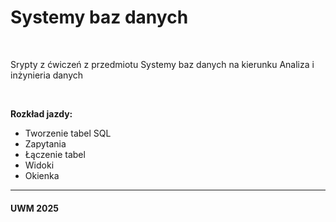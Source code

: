 # Systemy baz danych

<br>

Srypty z ćwiczeń z przedmiotu Systemy baz danych na kierunku Analiza i inżynieria danych

<br>

**Rozkład jazdy:**

* Tworzenie tabel SQL
* Zapytania
* Łączenie tabel
* Widoki
* Okienka

-------------

#### UWM 2025
